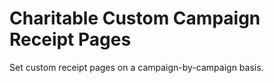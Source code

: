 # Charitable Custom Campaign Receipt Pages
Set custom receipt pages on a campaign-by-campaign basis.
